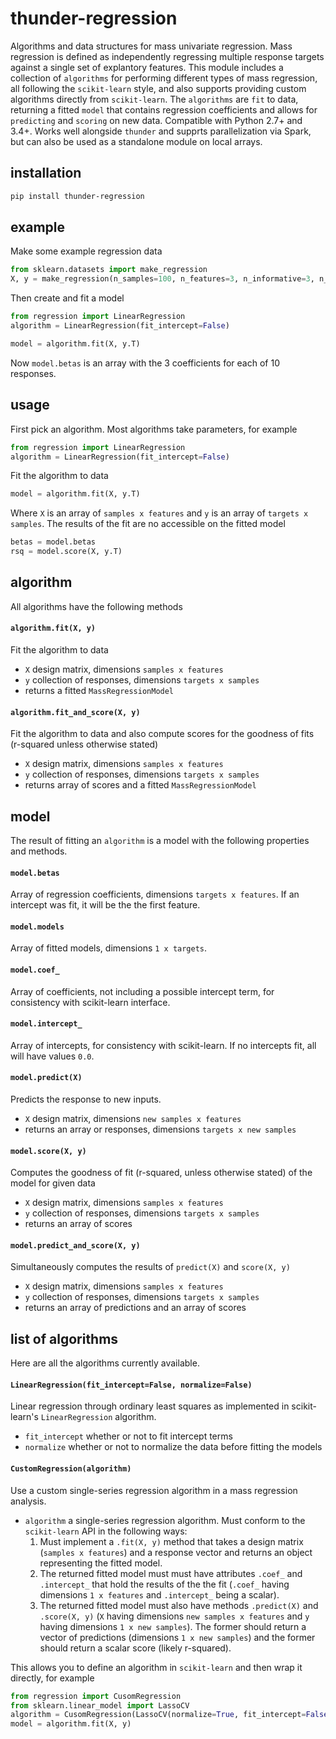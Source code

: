 # thunder-regression

Algorithms and data structures for mass univariate regression. Mass regression is defined as independently regressing multiple response targets against a single set of explantory features. This module includes a collection of `algorithms` for performing different types of mass regression, all following the `scikit-learn` style, and also supports providing custom algorithms directly from `scikit-learn`. The `algorithms` are `fit` to data, returning a fitted `model` that contains regression coefficients and allows for `predicting` and `scoring` on new data. Compatible with Python 2.7+ and 3.4+. Works well alongside `thunder` and supprts parallelization via Spark, but can also be used as a standalone module on local arrays.

## installation

```bash
pip install thunder-regression
```

## example

Make some example regression data

```python
from sklearn.datasets import make_regression
X, y = make_regression(n_samples=100, n_features=3, n_informative=3, n_targets=10, noise=1.0)
```

Then create and fit a model

```python
from regression import LinearRegression
algorithm = LinearRegression(fit_intercept=False)

model = algorithm.fit(X, y.T)
```

Now `model.betas` is an array with the 3 coefficients for each of 10 responses.

## usage

First pick an algorithm. Most algorithms take parameters, for example

```python
from regression import LinearRegression
algorithm = LinearRegression(fit_intercept=False)
```

Fit the algorithm to data

```python
model = algorithm.fit(X, y.T)
```

Where `X` is an array of `samples x features` and `y` is an array of `targets x samples`. The results of the
fit are no accessible on the fitted model

```python
betas = model.betas
rsq = model.score(X, y.T)
```

## algorithm

All algorithms have the following methods

#### `algorithm.fit(X, y)`
Fit the algorithm to data
- `X` design matrix, dimensions `samples x features`
- `y` collection of responses, dimensions `targets x samples`
- returns a fitted `MassRegressionModel`

#### `algorithm.fit_and_score(X, y)`
Fit the algorithm to data and also compute scores for the goodness of fits (r-squared unless otherwise stated)
- `X` design matrix, dimensions `samples x features`
- `y` collection of responses, dimensions `targets x samples`
- returns array of scores and a fitted `MassRegressionModel`

## model

The result of fitting an `algorithm` is a model with the following properties and methods.

#### `model.betas`
Array of regression coefficients, dimensions `targets x features`. If an intercept was fit, it will be the 
the first feature.

#### `model.models`
Array of fitted models, dimensions `1 x targets`.

#### `model.coef_`
Array of coefficients, not including a possible intercept term, for consistency with scikit-learn interface.

#### `model.intercept_`
Array of intercepts, for consistency with scikit-learn. If no intercepts fit, all will have values `0.0`.

#### `model.predict(X)`
Predicts the response to new inputs.
- `X` design matrix, dimensions `new samples x features`
- returns an array or responses, dimensions `targets x new samples`

#### `model.score(X, y)`
Computes the goodness of fit (r-squared, unless otherwise stated) of the model for given data
- `X` design matrix, dimensions `samples x features`
- `y` collection of responses, dimensions `targets x samples`
- returns an array of scores

#### `model.predict_and_score(X, y)`
Simultaneously computes the results of `predict(X)` and `score(X, y)`
- `X` design matrix, dimensions `samples x features`
- `y` collection of responses, dimensions `targets x samples`
- returns an array of predictions and an array of scores

## list of algorithms

Here are all the algorithms currently available.

#### `LinearRegression(fit_intercept=False, normalize=False)`
Linear regression through ordinary least squares as implemented in scikit-learn's `LinearRegression` algorithm.
- `fit_intercept` whether or not to fit intercept terms
- `normalize` whether or not to normalize the data before fitting the models

#### `CustomRegression(algorithm)`
Use a custom single-series regression algorithm in a mass regression analysis.
- `algorithm` a single-series regression algorithm. Must conform to the `scikit-learn` API in the following ways:
    1. Must implement a `.fit(X, y)` method that takes a design matrix (`samples x features`) and a response
       vector and returns an object representing the fitted model.
    2. The returned fitted model must must have attributes `.coef_` and `.intercept_` that hold the results of the
       the fit (`.coef_` having dimensions `1 x features` and `.intercept_` being a scalar).
    3. The returned fitted model must also have methods `.predict(X)` and `.score(X, y)` (`X` having dimensions
       `new samples x features` and `y` having dimensions `1 x new samples`). The former should return a vector of
       predictions (dimensions `1 x new samples`) and the former should return a scalar score (likely r-squared).

This allows you to define an algorithm in `scikit-learn` and then wrap it directly, for example

```python
from regression import CusomRegression
from sklearn.linear_model import LassoCV
algorithm = CusomRegression(LassoCV(normalize=True, fit_intercept=False))
model = algorithm.fit(X, y)
```
